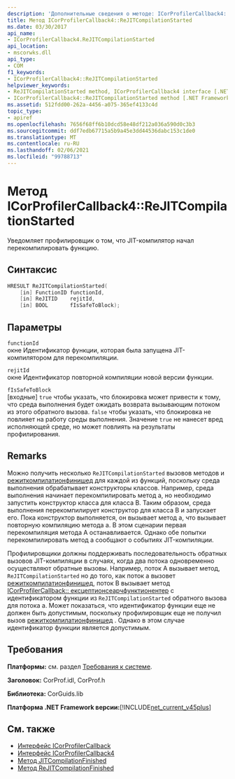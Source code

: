 ```yaml
---
description: 'Дополнительные сведения о методе: ICorProfilerCallback4:: ReJITCompilationStarted'
title: Метод ICorProfilerCallback4::ReJITCompilationStarted
ms.date: 03/30/2017
api_name:
- ICorProfilerCallback4.ReJITCompilationStarted
api_location:
- mscorwks.dll
api_type:
- COM
f1_keywords:
- ICorProfilerCallback4::ReJITCompilationStarted
helpviewer_keywords:
- ReJITCompilationStarted method, ICorProfilerCallback4 interface [.NET Framework profiling]
- ICorProfilerCallback4::ReJITCompilationStarted method [.NET Framework profiling]
ms.assetid: 512fdd00-262a-4456-a075-365ef4133c4d
topic_type:
- apiref
ms.openlocfilehash: 7656f68ff6b10dcd58e48df212a036a590d0c3b3
ms.sourcegitcommit: ddf7edb67715a5b9a45e3dd44536dabc153c1de0
ms.translationtype: MT
ms.contentlocale: ru-RU
ms.lasthandoff: 02/06/2021
ms.locfileid: "99788713"
---
```

# <a name="icorprofilercallback4rejitcompilationstarted-method"></a>Метод ICorProfilerCallback4::ReJITCompilationStarted

Уведомляет профилировщик о том, что JIT-компилятор начал перекомпилировать функцию.  
  
## <a name="syntax"></a>Синтаксис  
  
```cpp  
HRESULT ReJITCompilationStarted(
    [in] FunctionID functionId,  
    [in] ReJITID    rejitId,  
    [in] BOOL       fIsSafeToBlock);  
```  
  
## <a name="parameters"></a>Параметры  

 `functionId`  
 окне Идентификатор функции, которая была запущена JIT-компилятором для перекомпиляции.  
  
 `rejitId`  
 окне Идентификатор повторной компиляции новой версии функции.  
  
 `fIsSafeToBlock`  
 [входные] `true` чтобы указать, что блокировка может привести к тому, что среда выполнения будет ожидать возврата вызывающим потоком из этого обратного вызова. `false` чтобы указать, что блокировка не повлияет на работу среды выполнения. Значение `true` не нанесет вред исполняющей среде, но может повлиять на результаты профилирования.  
  
## <a name="remarks"></a>Remarks  

 Можно получить несколько `ReJITCompilationStarted` вызовов методов и [режиткомпилатионфинишед](icorprofilercallback4-rejitcompilationfinished-method.md) для каждой из функций, поскольку среда выполнения обрабатывает конструкторы классов. Например, среда выполнения начинает перекомпилировать метод а, но необходимо запустить конструктор класса для класса B. Таким образом, среда выполнения перекомпилирует конструктор для класса B и запускает его. Пока конструктор выполняется, он вызывает метод а, что вызывает повторную компиляцию метода а. В этом сценарии первая перекомпиляция метода A останавливается. Однако обе попытки перекомпилировать метод а сообщают о событиях JIT-компиляции.  
  
 Профилировщики должны поддерживать последовательность обратных вызовов JIT-компиляции в случаях, когда два потока одновременно осуществляют обратные вызовы. Например, поток A вызывает метод, `ReJITCompilationStarted` но до того, как поток a вызовет [режиткомпилатионфинишед](icorprofilercallback4-rejitcompilationfinished-method.md), поток B вызывает метод [ICorProfilerCallback:: ексцептионсеарчфунктионентер](icorprofilercallback-exceptionsearchfunctionenter-method.md) с идентификатором функции из `ReJITCompilationStarted` обратного вызова для потока а. Может показаться, что идентификатор функции еще не должен быть допустимым, поскольку профилировщик еще не получил вызов [режиткомпилатионфинишед](icorprofilercallback4-rejitcompilationfinished-method.md) . Однако в этом случае идентификатор функции является допустимым.  
  
## <a name="requirements"></a>Требования  

 **Платформы:** см. раздел [Требования к системе](../../get-started/system-requirements.md).  
  
 **Заголовок:** CorProf.idl, CorProf.h  
  
 **Библиотека:** CorGuids.lib  
  
 **Платформа .NET Framework версии:**[!INCLUDE[net_current_v45plus](../../../../includes/net-current-v45plus-md.md)]  
  
## <a name="see-also"></a>См. также

- [Интерфейс ICorProfilerCallback](icorprofilercallback-interface.md)
- [Интерфейс ICorProfilerCallback4](icorprofilercallback4-interface.md)
- [Метод JITCompilationFinished](icorprofilercallback-jitcompilationfinished-method.md)
- [Метод ReJITCompilationFinished](icorprofilercallback4-rejitcompilationfinished-method.md)

